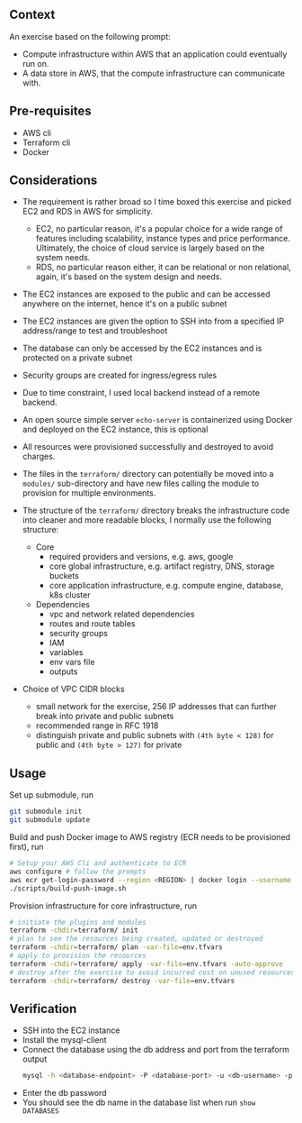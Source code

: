 ## Context
An exercise based on the following prompt:

- Compute infrastructure within AWS that an application could eventually run on. 
- A data store in AWS, that the compute infrastructure can communicate with. 

## Pre-requisites
- AWS cli
- Terraform cli
- Docker 

## Considerations

- The requirement is rather broad so I time boxed this exercise and picked EC2 and RDS in AWS for simplicity. 
  - EC2, no particular reason, it's a popular choice for a wide range of features including scalability, instance types and price performance. Ultimately, the choice of cloud service is largely based on the system needs. 
  - RDS, no particular reason either, it can be relational or non relational, again, it's based on the system design and needs.
- The EC2 instances are exposed to the public and can be accessed anywhere on the internet, hence it's on a public subnet
- The EC2 instances are given the option to SSH into from a specified IP address/range to test and troubleshoot
- The database can only be accessed by the EC2 instances and is protected on a private subnet 
- Security groups are created for ingress/egress rules
- Due to time constraint, I used local backend instead of a remote backend.

- An open source simple server `echo-server` is containerized using Docker and deployed on the EC2 instance, this is optional
- All resources were provisioned successfully and destroyed to avoid charges.

- The files in the `terraform/` directory can potentially be moved into a `modules/` sub-directory and have new files calling the module to provision for multiple environments.
- The structure of the `terraform/` directory breaks the infrastructure code into cleaner and more readable blocks, I normally use the following structure:
  - Core
    - required providers and versions, e.g. aws, google 
    - core global infrastructure, e.g. artifact registry, DNS, storage buckets
    - core application infrastructure, e.g. compute engine, database, k8s cluster
  - Dependencies
    - vpc and network related dependencies
    - routes and route tables
    - security groups
    - IAM
    - variables 
    - env vars file
    - outputs

- Choice of VPC CIDR blocks
  - small network for the exercise, 256 IP addresses that can further break into private and public subnets
  - recommended range in RFC 1918
  - distinguish private and public subnets with `(4th byte < 128)` for public and `(4th byte > 127)` for private

## Usage
Set up submodule, run 
```bash
git submodule init
git submodule update
```
Build and push Docker image to AWS registry (ECR needs to be provisioned first), run
```bash
# Setup your AWS Cli and authenticate to ECR 
aws configure # follow the prompts
aws ecr get-login-password --region <REGION> | docker login --username AWS --password-stdin <ECR_URI>
./scripts/build-push-image.sh
```
Provision infrastructure for core infrastructure, run
```bash
# initiate the plugins and modules
terraform -chdir=terraform/ init
# plan to see the resources being created, updated or destroyed
terraform -chdir=terraform/ plan -var-file=env.tfvars
# apply to provision the resources
terraform -chdir=terraform/ apply -var-file=env.tfvars -auto-approve
# destroy after the exercise to avoid incurred cost on unused resources
terraform -chdir=terraform/ destroy -var-file=env.tfvars
```
## Verification
- SSH into the EC2 instance
- Install the mysql-client 
- Connect the database using the db address and port from the terraform output 
  ```bash
  mysql -h <database-endpoint> -P <database-port> -u <db-username> -p
  ```
- Enter the db password
- You should see the db name in the database list when run `show DATABASES`
